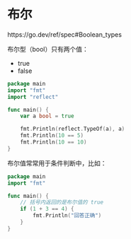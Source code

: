 # 布尔

<div class="o">https://go.dev/ref/spec#Boolean_types</div>

布尔型（bool）只有两个值：

- true
- false

<div class="run"></div>

```go
package main
import "fmt"
import "reflect"

func main() {
    var a bool = true

    fmt.Println(reflect.TypeOf(a), a)
    fmt.Println(10 == 5)
    fmt.Println(10 == 10)
}
```

布尔值常常用于条件判断中，比如：

<div class="run"></div>

```go
package main
import "fmt"

func main() {
    // 括号内返回的是布尔值的 true
    if (1 + 3 == 4) {
        fmt.Println("回答正确")
    }
}
```
